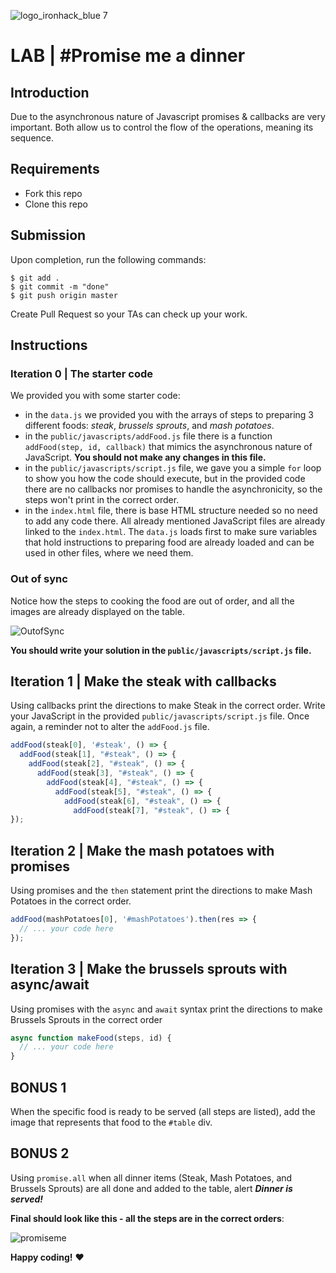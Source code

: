 ![logo_ironhack_blue 7](https://user-images.githubusercontent.com/23629340/40541063-a07a0a8a-601a-11e8-91b5-2f13e4e6b441.png)

# LAB | #Promise me a dinner

## Introduction

Due to the asynchronous nature of Javascript promises & callbacks are very important. Both allow us to control the flow of the operations, meaning its sequence.

## Requirements

- Fork this repo
- Clone this repo

## Submission

Upon completion, run the following commands:

```
$ git add .
$ git commit -m "done"
$ git push origin master
```

Create Pull Request so your TAs can check up your work.

## Instructions

### Iteration 0 | The starter code

We provided you with some starter code:

- in the `data.js` we provided you with the arrays of steps to preparing 3 different foods: _steak_, _brussels sprouts_, and _mash potatoes_.
- in the `public/javascripts/addFood.js` file there is a function `addFood(step, id, callback)` that mimics the asynchronous nature of JavaScript. **You should not make any changes in this file.**
- in the `public/javascripts/script.js` file, we gave you a simple `for` loop to show you how the code should execute, but in the provided code there are no callbacks nor promises to handle the asynchronicity, so the steps won't print in the correct order.
- in the `index.html` file, there is base HTML structure needed so no need to add any code there. All already mentioned JavaScript files are already linked to the `index.html`. The `data.js` loads first to make sure variables that hold instructions to preparing food are already loaded and can be used in other files, where we need them.

### Out of sync

Notice how the steps to cooking the food are out of order, and all the images are already displayed on the table.

<!-- ![](images/OutofSync.gif) -->

![OutofSync](https://user-images.githubusercontent.com/25275745/82280691-6f81b080-995d-11ea-9181-a3ec7fff7ff0.gif)

**You should write your solution in the `public/javascripts/script.js` file.**

## Iteration 1 | Make the steak with callbacks

Using callbacks print the directions to make Steak in the correct order. Write your JavaScript in the provided `public/javascripts/script.js` file. Once again, a reminder not to alter the `addFood.js` file.

```javascript
addFood(steak[0], '#steak', () => {
  addFood(steak[1], "#steak", () => {
    addFood(steak[2], "#steak", () => {
      addFood(steak[3], "#steak", () => {
        addFood(steak[4], "#steak", () => {
          addFood(steak[5], "#steak", () => {
            addFood(steak[6], "#steak", () => {
              addFood(steak[7], "#steak", () => {
});
```

## Iteration 2 | Make the mash potatoes with promises

Using promises and the `then` statement print the directions to make Mash Potatoes in the correct order.

```javascript
addFood(mashPotatoes[0], '#mashPotatoes').then(res => {
  // ... your code here
});
```

## Iteration 3 | Make the brussels sprouts with async/await

Using promises with the `async` and `await` syntax print the directions to make Brussels Sprouts in the correct order

```javascript
async function makeFood(steps, id) {
  // ... your code here
}
```

## BONUS 1

When the specific food is ready to be served (all steps are listed), add the image that represents that food to the `#table` div.

## BONUS 2

Using `promise.all` when all dinner items (Steak, Mash Potatoes, and Brussels Sprouts) are all done and added to the table, alert **_Dinner is served!_**

**Final should look like this - all the steps are in the correct orders**:

![promiseme](https://user-images.githubusercontent.com/25275745/82280586-2df10580-995d-11ea-982f-e9650cb9bfb2.gif)

<!-- ![](images/inSync.gif) -->

**Happy coding!** :heart:
